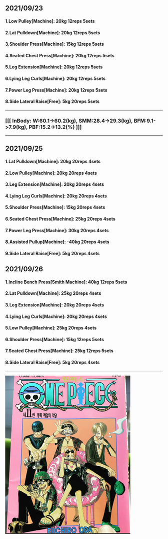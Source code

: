 ## 2021/09/23
#### 1.Low Pulley\[Machine\]: 20kg 12reps 5sets
#### 2.Lat Pulldown\[Machine\]: 20kg 12reps 5sets
#### 3.Shoulder Press\[Machine\]: 15kg 12reps 5sets
#### 4.Seated Chest Press\[Machine\]: 20kg 12reps 5sets
#### 5.Leg Extension\[Machine\]: 20kg 12reps 5sets
#### 6.Lying Leg Curls\[Machine\]: 20kg 12reps 5sets
#### 7.Power Leg Press\[Machine\]: 20kg 12reps 5sets
#### 8.Side Lateral Raise\[Free\]: 5kg 20reps 5sets

---
### [[[ InBody: W:60.1->60.2(kg), SMM:28.4->29.3(kg), BFM:9.1->7.9(kg), PBF:15.2->13.2(%) ]]]
---

## 2021/09/25
#### 1.Lat Pulldown\[Machine\]: 20kg 20reps 4sets
#### 2.Low Pulley\[Machine\]: 20kg 20reps 4sets
#### 3.Leg Extension\[Machine\]: 20kg 20reps 4sets
#### 4.Lying Leg Curls\[Machine\]: 20kg 20reps 4sets
#### 5.Shoulder Press\[Machine\]: 15kg 20reps 4sets
#### 6.Seated Chest Press\[Machine\]: 25kg 20reps 4sets
#### 7.Power Leg Press\[Machine\]: 30kg 20reps 4sets
#### 8.Assisted Pullup\[Machine\]: -40kg 20reps 4sets
#### 9.Side Lateral Raise\[Free\]: 5kg 20reps 4sets

## 2021/09/26
#### 1.Incline Bench Press\[Smith Machine\]: 40kg 12reps 5sets
#### 2.Lat Pulldown\[Machine\]: 25kg 20reps 4sets
#### 3.Leg Extension\[Machine\]: 20kg 20reps 4sets
#### 4.Lying Leg Curls\[Machine\]: 20kg 20reps 4sets
#### 5.Low Pulley\[Machine\]: 25kg 20reps 4sets
#### 6.Shoulder Press\[Machine\]: 15kg 12reps 5sets
#### 7.Seated Chest Press\[Machine\]: 25kg 12reps 5sets
#### 8.Side Lateral Raise\[Free\]: 5kg 20reps 4sets

---
<img src='./_resources/__011.png' width='400px' />
